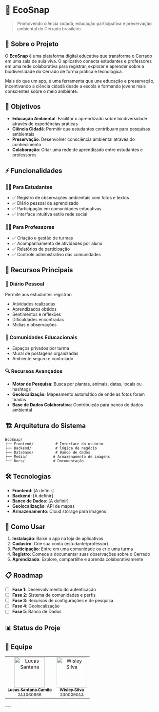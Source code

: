 # 🌱 EcoSnap

> Promovendo ciência cidadã, educação participativa e preservação ambiental do Cerrado brasileiro.

## 📖 Sobre o Projeto

O **EcoSnap** é uma plataforma digital educativa que transforma o Cerrado em uma sala de aula viva. O aplicativo conecta estudantes e professores em uma rede colaborativa para registrar, explorar e aprender sobre a biodiversidade do Cerrado de forma prática e tecnológica.

Mais do que um app, é uma ferramenta que une educação e preservação, incentivando a ciência cidadã desde a escola e formando jovens mais conscientes sobre o meio ambiente.

## 🎯 Objetivos

- **Educação Ambiental**: Facilitar o aprendizado sobre biodiversidade através de experiências práticas
- **Ciência Cidadã**: Permitir que estudantes contribuam para pesquisas ambientais
- **Preservação**: Desenvolver consciência ambiental através do conhecimento
- **Colaboração**: Criar uma rede de aprendizado entre estudantes e professores

## ⚡ Funcionalidades

### 👨‍🎓 Para Estudantes
- ✅ Registro de observações ambientais com fotos e textos
- ✅ Diário pessoal de aprendizado
- ✅ Participação em comunidades educativas
- ✅ Interface intuitiva estilo rede social

### 👩‍🏫 Para Professores
- ✅ Criação e gestão de turmas
- ✅ Acompanhamento de atividades por aluno
- ✅ Relatórios de participação
- ✅ Controle administrativo das comunidades

## 🚀 Recursos Principais

### 📝 Diário Pessoal
Permite aos estudantes registrar:
- Atividades realizadas
- Aprendizados obtidos
- Sentimentos e reflexões
- Dificuldades encontradas
- Mídias e observações

### 🏫 Comunidades Educacionais
- Espaços privados por turma
- Mural de postagens organizadas
- Ambiente seguro e controlado

### 🔍 Recursos Avançados
- **Motor de Pesquisa**: Busca por plantas, animais, datas, locais ou hashtags
- **Geolocalização**: Mapeamento automático de onde as fotos foram tiradas
- **Base de Dados Colaborativa**: Contribuição para banco de dados ambiental

## 🏗️ Arquitetura do Sistema

```
EcoSnap/
├── Frontend/          # Interface do usuário
├── Backend/           # lógica de negócio
├── Database/          # Banco de dados
├── Media/            # Armazenamento de imagens
└── Docs/             # Documentação
```

## 🛠️ Tecnologias

- **Frontend**: [A definir]
- **Backend**: [A definir]
- **Banco de Dados**: [A definir]
- **Geolocalização**: API de mapas
- **Armazenamento**: Cloud storage para imagens

## 📱 Como Usar

1. **Instalação**: Baixe o app na loja de aplicativos
2. **Cadastro**: Crie sua conta (estudante/professor)
3. **Participação**: Entre em uma comunidade ou crie uma turma
4. **Registro**: Comece a documentar suas observações sobre o Cerrado
5. **Aprendizado**: Explore, compartilhe e aprenda colaborativamente

## 📋 Roadmap

- [ ] **Fase 1**: Desenvolvimento do autenticação
- [ ] **Fase 2**: Sistema de comunidades e perfis
- [ ] **Fase 3**: Recursos de configurações e de pesquisa
- [ ] **Fase 4**: Geolocalização
- [ ] **Fase 5**: Banco de Dados

## 📊 Status do Proje

## 👥 Equipe

<table>
  <tr>
    <td align="center">
      <a href="#">
        <img src="https://github.com/[usuario].png" width="100px;" alt="Lucas Santana"/><br>
        <sub><b>Lucas Santana Camilo</b></sub><br>
        <sub>211060666</sub>
      </a>
    </td>
    <td align="center">
      <a href="#">
        <img src="https://github.com/[usuario].png" width="100px;" alt="Wisley Silva"/><br>
        <sub><b>Wisley Silva</b></sub><br>
        <sub>200029011</sub>
      </a>
    </td>
  </tr>
</table>
---
<p align="center">
</p>
